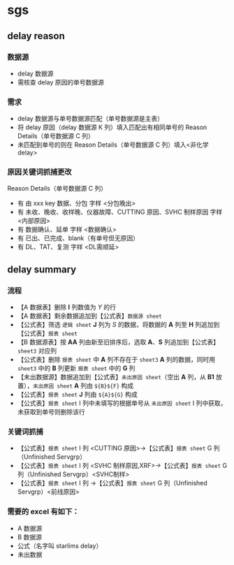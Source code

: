 # sgs

## delay reason

### 数据源

- delay 数据源
- 需核查 delay 原因的单号数据源

### 需求

- delay 数据源与单号数据源匹配（单号数据源是主表）
- 将 delay 原因（delay 数据源 K 列）填入匹配出有相同单号的 Reason Details（单号数据源 C 列）
- 未匹配到单号的则在 Reason Details（单号数据源 C 列）填入<非化学 delay>

### 原因关键词抓捕更改

Reason Details（单号数据源 C 列）

- 有 由 xxx key 数据、分包 字样 <分包晚出>
- 有 未收、晚收、收样晚、仪器故障、CUTTING 原因、SVHC 制样原因 字样 <内部原因>
- 有 数据确认、延单 字样 <数据确认>
- 有 已出、已完成、blank（有单号但无原因）<delay>
- 有 DL、TAT、复测 字样 <DL需顺延>

## delay summary

### 流程

- 【A 数据表】删除 **I** 列数值为 _Y_ 的行
- 【A 数据表】剩余数据追加到【公式表】`数据源 sheet`
- 【公式表】筛选 `逻辑 sheet` **J** 列为 _S_ 的数据，将数据的 **A** 列至 **H** 列追加到【公式表】`报表 sheet`
- 【B 数据源表】按 **AA** 列由新至旧排序后，选取 **A**、**S** 列追加到【公式表】`sheet3` 对应列
- 【公式表】删除 `报表 sheet` 中 **A** 列不存在于 `sheet3` **A** 列的数据，同时用 `sheet3` 中的 **B** 列更新 `报表 sheet` 中的 **G** 列
- 【未出数据源】数据追加到【公式表】`未出原因 sheet`（空出 **A** 列，从 **B1** 放置），`未出原因 sheet` **A** 列由 `${B}${F}` 构成
- 【公式表】`报表 sheet` **J** 列由 `${A}${G}` 构成
- 【公式表】`报表 sheet` I 列中未填写的根据单号从 `未出原因 sheet` I 列中获取，未获取到单号则删除该行

### 关键词抓捕

- 【公式表】`报表 sheet` I 列 <CUTTING 原因>→【公式表】`报表 sheet` G 列（Unfinished Servgrp）<CUTTING>
- 【公式表】`报表 sheet` I 列 <SVHC 制样原因,XRF>→【公式表】`报表 sheet` G 列（Unfinished Servgrp）<SVHC制样>
- 【公式表】`报表 sheet` I 列 <ONHOLD>→【公式表】`报表 sheet` G 列（Unfinished Servgrp）<前线原因>

### 需要的 excel 有如下：

- A 数据源
- B 数据源
- 公式（名字叫 starlims delay）
- 未出数据

